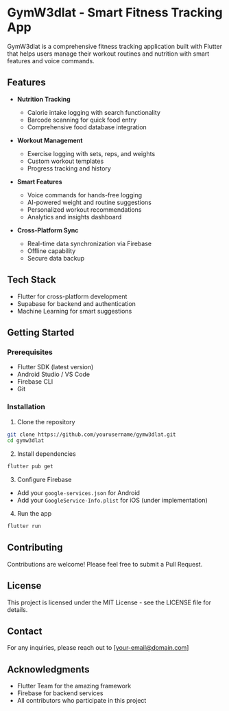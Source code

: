 # GymW3dlat - Smart Fitness Tracking App

GymW3dlat is a comprehensive fitness tracking application built with Flutter that helps users manage their workout routines and nutrition with smart features and voice commands.

## Features

- **Nutrition Tracking**

  - Calorie intake logging with search functionality
  - Barcode scanning for quick food entry
  - Comprehensive food database integration

- **Workout Management**

  - Exercise logging with sets, reps, and weights
  - Custom workout templates
  - Progress tracking and history

- **Smart Features**

  - Voice commands for hands-free logging
  - AI-powered weight and routine suggestions
  - Personalized workout recommendations
  - Analytics and insights dashboard

- **Cross-Platform Sync**
  - Real-time data synchronization via Firebase
  - Offline capability
  - Secure data backup

## Tech Stack

- Flutter for cross-platform development
- Supabase for backend and authentication
- Machine Learning for smart suggestions

## Getting Started

### Prerequisites

- Flutter SDK (latest version)
- Android Studio / VS Code
- Firebase CLI
- Git

### Installation

1. Clone the repository

```bash
git clone https://github.com/yourusername/gymw3dlat.git
cd gymw3dlat
```

2. Install dependencies

```bash
flutter pub get
```

3. Configure Firebase

- Add your `google-services.json` for Android
- Add your `GoogleService-Info.plist` for iOS (under implementation)

4. Run the app

```bash
flutter run
```

## Contributing

Contributions are welcome! Please feel free to submit a Pull Request.

## License

This project is licensed under the MIT License - see the LICENSE file for details.

## Contact

For any inquiries, please reach out to [your-email@domain.com]

## Acknowledgments

- Flutter Team for the amazing framework
- Firebase for backend services
- All contributors who participate in this project
